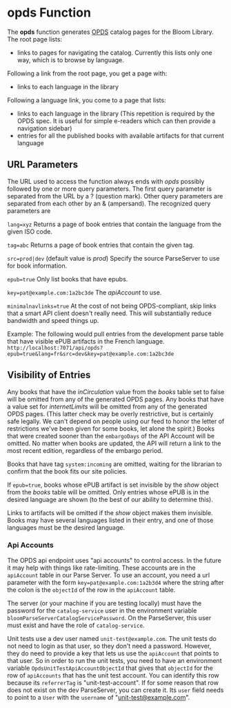 # opds Function

The **opds** function generates [OPDS](https://specs.opds.io/opds-1.2.html) catalog pages for the Bloom Library.
The root page lists:

- links to pages for navigating the catalog.
  Currently this lists only one way, which is to browse by language.

Following a link from the root page, you get a page with:

- links to each language in the library

Following a language link, you come to a page that lists:

- links to each language in the library (This repetition is required by the OPDS spec. It is useful for simple e-readers which can then provide a navigation sidebar)
- entries for all the published books with available artifacts for that current language

## URL Parameters

The URL used to access the function always ends with _opds_ possibly followed by one or more query parameters. The
first query parameter is separated from the URL by a ? (question mark). Other query parameters are separated from
each other by an & (ampersand). The recognized query parameters are

`lang=xyz` Returns a page of book entries that contain the language from the given ISO code.

`tag=abc` Returns a page of book entries that contain the given tag.

`src=prod|dev` (default value is _prod_) Specify the source ParseServer to use for book information.

`epub=true` Only list books that have epubs.

`key=pat@example.com:1a2bc3de` The _apiAccount_ to use.

`minimalnavlinks=true` At the cost of not being OPDS-compliant, skip links that a smart API client doesn't really need. This will substantially reduce bandwidth and speed things up.

Example:
The following would pull entries from the development parse table that have visible ePUB artifacts in the French language.
`http://localhost:7071/api/opds?epub=true&lang=fr&src=dev&key=pat@example.com:1a2bc3de`

## Visibility of Entries

Any books that have the _inCirculation_ value from the _books_ table set to false will be omitted from any of the
generated OPDS pages. Any books that have a value set for _internetLimits_ will be omitted from any of the
generated OPDS pages. (This latter check may be overly restrictive, but is certainly safe legally. We can't
depend on people using our feed to honor the letter of restrictions we've been given for some books, let alone
the spirit.) Books that were created sooner than the `embargoDays` of the API Account will be omitted. No matter when books are updated, the API will return a link to the most recent edition, regardless of the embargo period.

Books that have tag `system:incoming` are omitted, waiting for the librarian to confirm that the book fits our site policies.

If `epub=true`, books whose ePUB artifact is set invisible by the _show_ object from the _books_ table
will be omitted. Only entries whose ePUB is in the desired language are shown (to the best of our ability to
determine this).

Links to artifacts will be omitted if the _show_ object makes them invisible. Books may have several languages listed
in their entry, and one of those languages must be the desired language.

### Api Accounts

The OPDS api endpoint uses "api accounts" to control access. In the future it may help with things like rate-limiting. These accounts are in the `apiAccount` table in our Parse Server. To use an account, you need a url parameter with the form `key=pat@example.com:1a2b3d4` where the string after the colon is the `objectId` of the row in the `apiAccount` table.

The server (or your machine if you are testing locally) must have the password for the `catalog-service` user in the environment variable `bloomParseServerCatalogServicePassword`. On the ParseServer, this user must exist and have the role of `catalog-service`.

Unit tests use a dev user named `unit-test@example.com`. The unit tests do not need to login as that user, so they don't need a password. However, they do need to provide a key that lets us use the `apiAccount` that points to that user. So in order to run the unit tests, you need to have an environment variable `OpdsUnitTestApiAccountObjectId` that gives that `objectId` for the row of `apiAccounts` that has the unit test account. You can identify this row because its `referrerTag` is "unit-test-account". If for some reason that row does not exist on the dev ParseServer, you can create it. Its `user` field needs to point to a `User` with the `username` of "unit-test@example.com".
